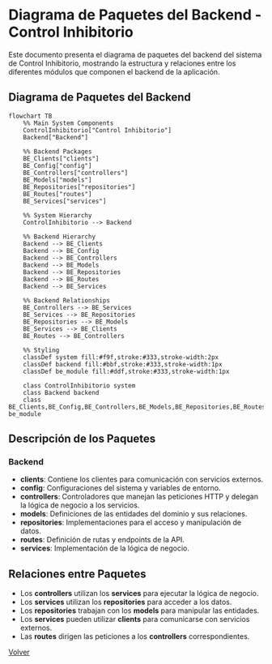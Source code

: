 # Diagrama de Paquetes del Backend - Control Inhibitorio

Este documento presenta el diagrama de paquetes del backend del sistema de Control Inhibitorio, mostrando la estructura y relaciones entre los diferentes módulos que componen el backend de la aplicación.

## Diagrama de Paquetes del Backend

```mermaid
flowchart TB
    %% Main System Components
    ControlInhibitorio["Control Inhibitorio"]
    Backend["Backend"]

    %% Backend Packages
    BE_Clients["clients"]
    BE_Config["config"]
    BE_Controllers["controllers"]
    BE_Models["models"]
    BE_Repositories["repositories"]
    BE_Routes["routes"]
    BE_Services["services"]

    %% System Hierarchy
    ControlInhibitorio --> Backend

    %% Backend Hierarchy
    Backend --> BE_Clients
    Backend --> BE_Config
    Backend --> BE_Controllers
    Backend --> BE_Models
    Backend --> BE_Repositories
    Backend --> BE_Routes
    Backend --> BE_Services

    %% Backend Relationships
    BE_Controllers --> BE_Services
    BE_Services --> BE_Repositories
    BE_Repositories --> BE_Models
    BE_Services --> BE_Clients
    BE_Routes --> BE_Controllers

    %% Styling
    classDef system fill:#f9f,stroke:#333,stroke-width:2px
    classDef backend fill:#bbf,stroke:#333,stroke-width:1px
    classDef be_module fill:#ddf,stroke:#333,stroke-width:1px

    class ControlInhibitorio system
    class Backend backend
    class BE_Clients,BE_Config,BE_Controllers,BE_Models,BE_Repositories,BE_Routes,BE_Services be_module
```

## Descripción de los Paquetes

### Backend

- **clients**: Contiene los clientes para comunicación con servicios externos.
- **config**: Configuraciones del sistema y variables de entorno.
- **controllers**: Controladores que manejan las peticiones HTTP y delegan la lógica de negocio a los servicios.
- **models**: Definiciones de las entidades del dominio y sus relaciones.
- **repositories**: Implementaciones para el acceso y manipulación de datos.
- **routes**: Definición de rutas y endpoints de la API.
- **services**: Implementación de la lógica de negocio.


## Relaciones entre Paquetes

- Los **controllers** utilizan los **services** para ejecutar la lógica de negocio.
- Los **services** utilizan los **repositories** para acceder a los datos.
- Los **repositories** trabajan con los **models** para manipular las entidades.
- Los **services** pueden utilizar **clients** para comunicarse con servicios externos.
- Las **routes** dirigen las peticiones a los **controllers** correspondientes.

[Volver](https://github.com/alejoDev117/Documentacion_Control_Inhibitorio/tree/main)